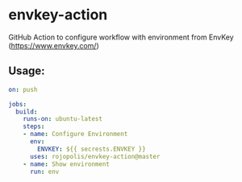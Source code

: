 # envkey-action
GitHub Action to configure workflow with environment from EnvKey (https://www.envkey.com/)

## Usage:
```yaml
on: push

jobs:
  build:
    runs-on: ubuntu-latest
    steps:
    - name: Configure Environment
      env:
        ENVKEY: ${{ secrests.ENVKEY }}
      uses: rojopolis/envkey-action@master
    - name: Show environment
      run: env
```

